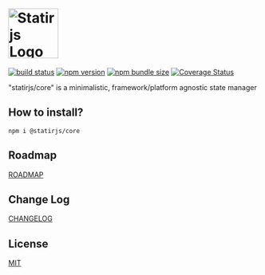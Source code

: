 # <img src='https://raw.githubusercontent.com/statirjs/core/dev/logo/statirjs_text.png' height='100' alt='Statirjs Logo' aria-label='statirjs' />

[![build status](https://travis-ci.com/statirjs/core.svg?branch=dev)](https://travis-ci.com/github/statirjs/core)
[![npm version](https://img.shields.io/npm/v/@statirjs/core)](https://www.npmjs.com/package/@statirjs/core)
[![npm bundle size](https://img.shields.io/bundlephobia/minzip/@statirjs/core?label=gzip)](https://bundlephobia.com/result?p=@statirjs/core@0.4.0)
[![Coverage Status](https://coveralls.io/repos/github/statirjs/core/badge.svg?branch=dev&service=github)](https://coveralls.io/github/statirjs/core?branch=dev&service=github)

"statirjs/core" is a minimalistic, framework/platform agnostic state manager

## How to install?

```
npm i @statirjs/core
```

## Roadmap

[ROADMAP](https://github.com/statirjs/core/blob/dev/ROADMAP.md)

## Change Log

[CHANGELOG](https://github.com/statirjs/core/blob/dev/CHANGELOG.md)

## License

[MIT](https://github.com/statirjs/core/blob/dev/LICENSE.md)
